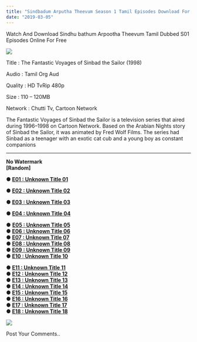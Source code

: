 ```yaml
---
title: "Sindbadum Arputha Theevum Season 1 Tamil Episodes Download For Free"
date: "2019-03-05"
---
```


Watch And Download Sindhu bathum Arpootha Theevum Tamil Dubbed S01 Episodes Online For Free

[![](https://2.bp.blogspot.com/-_I7qEpc9XzQ/XH3eElcifkI/AAAAAAAABdA/zUs5UQ3OHyMGZQpwwUCd9X6PQlvcy2zdACLcBGAs/s320/Screenshot_2019-03-04-08-53-41.jpg)](https://2.bp.blogspot.com/-_I7qEpc9XzQ/XH3eElcifkI/AAAAAAAABdA/zUs5UQ3OHyMGZQpwwUCd9X6PQlvcy2zdACLcBGAs/s1600/Screenshot_2019-03-04-08-53-41.jpg)

Title : The Fantastic Voyages of Sinbad the Sailor (1998)

Audio : Tamil Org Aud

Quality : HD TvRip 480p

Size : 110 – 120MB

Network : Chutti Tv, Cartoon Network

The Fantastic Voyages of Sinbad the Sailor is a television series that aired during 1996–1998 on Cartoon Network. Based on the Arabian Nights story of Sinbad the Sailor, it was animated by Fred Wolf Films. The series had Sinbad as a teenager with an exotic cat cub and a young boy as constant companions

* * *

**No Watermark**  
**\[Random\]**

**● [E01 : Unknown Title 01](https://clk.ink/0YxkFJXi)**

**● [E02 : Unknown Title 02](https://clk.ink/ttyP)**

**● [E03 : Unknown Title 03](https://clk.ink/e74JuV)**

**● [E04 : Unknown Title 04](https://clk.ink/Mtoj1o)**

● **[E05 : Unknown Title 05](https://clk.ink/MA8oSq)**  
**● [E06 : Unknown Title 06](https://clk.ink/BUx9oI)**  
**● [E07 : Unknown Title 07](https://clk.ink/xtZzTxm)**  
**● [E08 : Unknown Title 08](https://clk.ink/GX8m8)**  
**● [E09 : Unknown Title 09](https://clk.ink/BZGUcOR8)**  
**● [E10 : Unknown Title 10](https://clk.ink/83hdEs)**

**● [E11 : Unknown Title 11](https://clk.ink/s7S7byR)**  
**● [E12 : Unknown Title 12](https://clk.ink/vm97T)**  
**● [E13 : Unknown Title 13](https://clk.ink/XYFE)**  
**● [E14 : Unknown Title 14](https://clk.ink/fRyH)**  
**● [E15 : Unknown Title 15](https://clk.ink/S5Ozf)**  
**● [E16 : Unknown Title 16](https://clk.ink/o9krunxt)**  
**● [E17 : Unknown Title 17](https://clk.ink/bfUaQO)**  
**● [E18 : Unknown Title 18](https://clk.ink/eOtP)**

  

[![](https://3.bp.blogspot.com/-JjA8e6tf39w/XIhrJxg356I/AAAAAAAABeM/XTUNEPkicEYSire4gatSWZXUODS1Z8teACLcBGAs/s1600/Ds7bb.gif)](https://3.bp.blogspot.com/-JjA8e6tf39w/XIhrJxg356I/AAAAAAAABeM/XTUNEPkicEYSire4gatSWZXUODS1Z8teACLcBGAs/s1600/Ds7bb.gif)

Post Your Comments..
